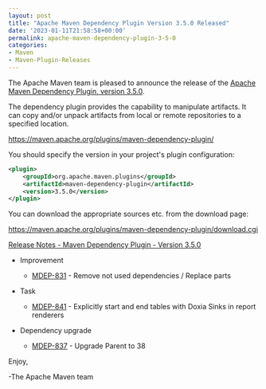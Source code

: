 ```yaml
---
layout: post
title: "Apache Maven Dependency Plugin Version 3.5.0 Released"
date: '2023-01-11T21:58:58+00:00'
permalink: apache-maven-dependency-plugin-3-5-0
categories:
- Maven
- Maven-Plugin-Releases
---
```

The Apache Maven team is pleased to announce the release of the
[Apache Maven Dependency Plugin, version 3.5.0](https://maven.apache.org/plugins/maven-dependency-plugin/).

The dependency plugin provides the capability to manipulate artifacts. It
can copy and/or unpack artifacts from local or remote repositories to a
specified location.

https://maven.apache.org/plugins/maven-dependency-plugin/

You should specify the version in your project's plugin configuration:

```xml
<plugin>
    <groupId>org.apache.maven.plugins</groupId>
    <artifactId>maven-dependency-plugin</artifactId>
    <version>3.5.0</version>
</plugin>
``` 

You can download the appropriate sources etc. from the download page:

https://maven.apache.org/plugins/maven-dependency-plugin/download.cgi


[Release Notes - Maven Dependency Plugin - Version 3.5.0](https://issues.apache.org/jira/secure/ReleaseNote.jspa?version=12340588&styleName=Text&projectId=12317227)

* Improvement

    * [MDEP-831](https://issues.apache.org/jira/browse/MDEP-831) - Remove not used dependencies / Replace parts

* Task
    * [MDEP-841](https://issues.apache.org/jira/browse/MDEP-841) - Explicitly start and end tables with Doxia Sinks in report renderers

* Dependency upgrade
    * [MDEP-837](https://issues.apache.org/jira/browse/MDEP-837) - Upgrade Parent to 38


Enjoy,

-The Apache Maven team
